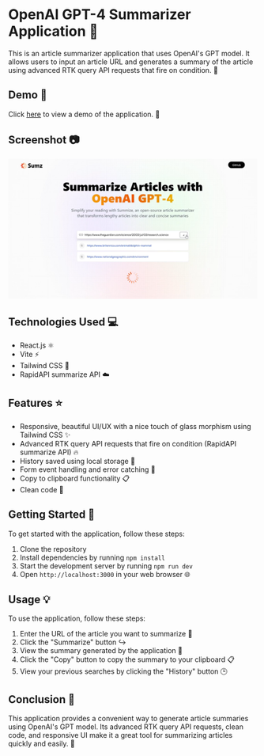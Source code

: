 # OpenAI GPT-4 Summarizer Application :page_with_curl:

This is an article summarizer application that uses OpenAI's GPT model. It allows users to input an article URL and generates a summary of the article using advanced RTK query API requests that fire on condition. :rocket:

## Demo :movie_camera:

Click [here](https://drive.google.com/file/d/1v4E7WcqtBDIBDxOcgTS-_FOAgnYglsls/preview) to view a demo of the application. :eyes:

## Screenshot :camera:

![Screenshot of OpenAI GPT-4 Summarizer Application](openAI.png "OpenAI GPT-4 Summarizer Application")

## Technologies Used :computer:

- React.js :atom_symbol:
- Vite :zap:
- Tailwind CSS :art:
- RapidAPI summarize API :cloud:

## Features :star:

- Responsive, beautiful UI/UX with a nice touch of glass morphism using Tailwind CSS :sparkles:
- Advanced RTK query API requests that fire on condition (RapidAPI summarize API) :fire:
- History saved using local storage :floppy_disk:
- Form event handling and error catching :bug:
- Copy to clipboard functionality :clipboard:
- Clean code :100:

## Getting Started :rocket:

To get started with the application, follow these steps:

1. Clone the repository
2. Install dependencies by running `npm install`
3. Start the development server by running `npm run dev`
4. Open `http://localhost:3000` in your web browser :globe_with_meridians:

## Usage :bulb:

To use the application, follow these steps:

1. Enter the URL of the article you want to summarize :link:
2. Click the "Summarize" button :arrow_right_hook:
3. View the summary generated by the application :eyes:
4. Click the "Copy" button to copy the summary to your clipboard :clipboard:
5. View your previous searches by clicking the "History" button :clock3:

## Conclusion :tada:

This application provides a convenient way to generate article summaries using OpenAI's GPT model. Its advanced RTK query API requests, clean code, and responsive UI make it a great tool for summarizing articles quickly and easily. :raised_hands:
